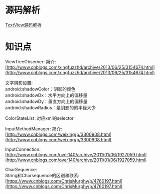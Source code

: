 # 源码解析 #

[TextView源码解析](https://github.com/7heaven/AndroidSdkSourceAnalysis/blob/master/article/textview%E6%BA%90%E7%A2%BC%E8%A7%A3%E6%9E%90.md)

# 知识点 #

ViewTreeObserver:	简介:[http://www.cnblogs.com/xingfuzzhd/archive/2013/06/25/3154674.html](http://www.cnblogs.com/xingfuzzhd/archive/2013/06/25/3154674.html)

文字阴影设置:  
android:shadowColor：阴影的颜色   
android:shadowDx：水平方向上的偏移量  
android:shadowDy：垂直方向上的偏移量  
android:shadowRadius：是阴影的的半径大少  

ColorStateList :对应xml的selector

InputMethodManager:	简介:	[http://www.cnblogs.com/weixing/p/3300908.html](http://www.cnblogs.com/weixing/p/3300908.html)

InputConnection:	[http://www.cnblogs.com/over140/archive/2011/01/06/1927059.html](http://www.cnblogs.com/over140/archive/2011/01/06/1927059.html)

CharSequence:	
String和Charsequence的区别和联系:	[https://www.cnblogs.com/ChrisMurphy/p/4760197.html](https://www.cnblogs.com/ChrisMurphy/p/4760197.html)
